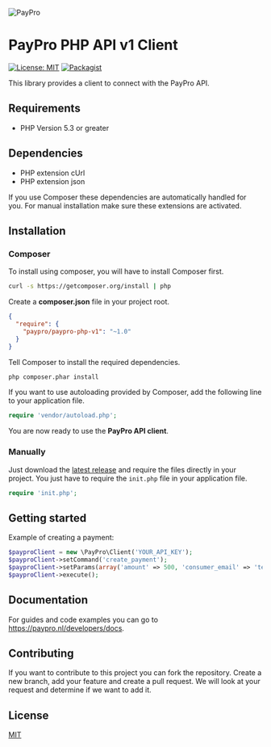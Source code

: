 ![PayPro](https://paypro.nl/images/logo-ie.png)
# PayPro PHP API v1 Client
[![License: MIT](https://img.shields.io/badge/License-MIT-blue.svg)](https://opensource.org/licenses/MIT)
[![Packagist](https://img.shields.io/packagist/v/paypro/paypro-php-v1.svg)](https://packagist.org/packages/paypro/paypro-php-v1)

This library provides a client to connect with the PayPro API.

## Requirements

 - PHP Version 5.3 or greater

## Dependencies

 - PHP extension cUrl
 - PHP extension json

If you use Composer these dependencies are automatically handled for you. For manual installation make sure these extensions are activated.

## Installation

### Composer

To install using composer, you will have to install Composer first.

```sh
curl -s https://getcomposer.org/install | php
```

Create a **composer.json** file in your project root.

```json
{
  "require": {
    "paypro/paypro-php-v1": "~1.0"
  }
}
```

Tell Composer to install the required dependencies.

```sh
php composer.phar install
```

If you want to use autoloading provided by Composer, add the following line to your application file.

```php
require 'vendor/autoload.php';
```

You are now ready to use the **PayPro API client**.

### Manually

Just download the [latest release](https://github.com/paypronl/paypro-php-v1/releases/latest) and require the files directly in your project. You just have to require the `init.php` file in your application file.

```php
require 'init.php';
```

## Getting started

Example of creating a payment:

```php
$payproClient = new \PayPro\Client('YOUR_API_KEY');
$payproClient->setCommand('create_payment');
$payproClient->setParams(array('amount' => 500, 'consumer_email' => 'test@paypro.nl', 'pay_method' => 'ideal/INGBNL2A'));
$payproClient->execute();
```

## Documentation

For guides and code examples you can go to https://paypro.nl/developers/docs.

## Contributing
If you want to contribute to this project you can fork the repository. Create a new branch, add your feature and create a pull request. We will look at your request and determine if we want to add it.

## License
[MIT](https://github.com/paypronl/paypro-php-v1/blob/master/LICENSE)
